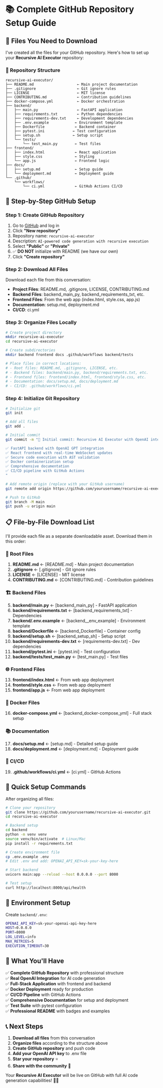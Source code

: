 # 📚 Complete GitHub Repository Setup Guide

## 🎯 Files You Need to Download

I've created all the files for your GitHub repository. Here's how to set up your **Recursive AI Executor** repository:

### 📁 Repository Structure
```
recursive-ai-executor/
├── README.md                    ← Main project documentation
├── .gitignore                   ← Git ignore rules  
├── LICENSE                      ← MIT license
├── CONTRIBUTING.md              ← Contribution guidelines
├── docker-compose.yml           ← Docker orchestration
├── backend/                     
│   ├── main.py                  ← FastAPI application
│   ├── requirements.txt         ← Python dependencies
│   ├── requirements-dev.txt     ← Development dependencies
│   ├── .env.example            ← Environment template
│   ├── Dockerfile              ← Backend container
│   ├── pytest.ini             ← Test configuration
│   ├── setup.sh               ← Setup script
│   └── tests/
│       └── test_main.py        ← Test files
├── frontend/
│   ├── index.html              ← React application
│   ├── style.css               ← Styling
│   └── app.js                  ← Frontend logic  
├── docs/
│   ├── setup.md                ← Setup guide
│   └── deployment.md           ← Deployment guide
└── .github/
    └── workflows/
        └── ci.yml              ← GitHub Actions CI/CD
```

## 🚀 Step-by-Step GitHub Setup

### Step 1: Create GitHub Repository
1. Go to [GitHub](https://github.com) and log in
2. Click **"New repository"**
3. Repository name: `recursive-ai-executor`
4. Description: `AI-powered code generation with recursive execution`
5. Select **"Public"** or **"Private"**
6. ✅ **DO NOT** initialize with README (we have our own)
7. Click **"Create repository"**

### Step 2: Download All Files
Download each file from this conversation:
- **Project Files**: README.md, .gitignore, LICENSE, CONTRIBUTING.md
- **Backend Files**: backend_main_py, backend_requirements_txt, etc.
- **Frontend Files**: From the web app (index.html, style.css, app.js)
- **Documentation**: setup.md, deployment.md
- **CI/CD**: ci.yml

### Step 3: Organize Files Locally
```bash
# Create project directory
mkdir recursive-ai-executor
cd recursive-ai-executor

# Create subdirectories
mkdir backend frontend docs .github/workflows backend/tests

# Place files in correct locations:
# - Root files: README.md, .gitignore, LICENSE, etc.
# - Backend files: backend/main.py, backend/requirements.txt, etc.
# - Frontend files: frontend/index.html, frontend/style.css, etc.
# - Documentation: docs/setup.md, docs/deployment.md
# - CI/CD: .github/workflows/ci.yml
```

### Step 4: Initialize Git Repository
```bash
# Initialize git
git init

# Add all files
git add .

# Initial commit
git commit -m "🚀 Initial commit: Recursive AI Executor with OpenAI integration

✅ FastAPI backend with OpenAI GPT integration
✅ React frontend with real-time WebSocket updates
✅ Secure code execution with AST validation
✅ Docker containerization setup
✅ Comprehensive documentation
✅ CI/CD pipeline with GitHub Actions
"

# Add remote origin (replace with your GitHub username)
git remote add origin https://github.com/yourusername/recursive-ai-executor.git

# Push to GitHub
git branch -M main
git push -u origin main
```

## 📋 File-by-File Download List

I'll provide each file as a separate downloadable asset. Download them in this order:

### 📄 Root Files
1. **README.md** ← [README.md] - Main project documentation
2. **.gitignore** ← [.gitignore] - Git ignore rules
3. **LICENSE** ← [LICENSE] - MIT license  
4. **CONTRIBUTING.md** ← [CONTRIBUTING.md] - Contribution guidelines

### 🏗️ Backend Files
5. **backend/main.py** ← [backend_main_py] - FastAPI application
6. **backend/requirements.txt** ← [backend_requirements_txt] - Dependencies
7. **backend/.env.example** ← [backend__env_example] - Environment template
8. **backend/Dockerfile** ← [backend_Dockerfile] - Container config
9. **backend/setup.sh** ← [backend_setup_sh] - Setup script
10. **backend/requirements-dev.txt** ← [requirements-dev.txt] - Dev dependencies
11. **backend/pytest.ini** ← [pytest.ini] - Test configuration
12. **backend/tests/test_main.py** ← [test_main.py] - Test files

### 🌐 Frontend Files
13. **frontend/index.html** ← From web app deployment
14. **frontend/style.css** ← From web app deployment  
15. **frontend/app.js** ← From web app deployment

### 🐳 Docker Files
16. **docker-compose.yml** ← [backend_docker-compose_yml] - Full stack setup

### 📚 Documentation
17. **docs/setup.md** ← [setup.md] - Detailed setup guide
18. **docs/deployment.md** ← [deployment.md] - Deployment guide

### 🔄 CI/CD
19. **.github/workflows/ci.yml** ← [ci.yml] - GitHub Actions

## 🎯 Quick Setup Commands

After organizing all files:

```bash
# Clone your repository
git clone https://github.com/yourusername/recursive-ai-executor.git
cd recursive-ai-executor

# Backend setup
cd backend
python -m venv venv
source venv/bin/activate  # Linux/Mac
pip install -r requirements.txt

# Create environment file
cp .env.example .env
# Edit .env and add: OPENAI_API_KEY=sk-your-key-here

# Start backend
uvicorn main:app --reload --host 0.0.0.0 --port 8000

# Test setup
curl http://localhost:8000/api/health
```

## 🔧 Environment Setup

Create `backend/.env`:
```bash
OPENAI_API_KEY=sk-your-openai-api-key-here
HOST=0.0.0.0
PORT=8000
LOG_LEVEL=info
MAX_RETRIES=5
EXECUTION_TIMEOUT=30
```

## 🎉 What You'll Have

✅ **Complete GitHub Repository** with professional structure  
✅ **Real OpenAI Integration** for AI code generation  
✅ **Full-Stack Application** with frontend and backend  
✅ **Docker Deployment** ready for production  
✅ **CI/CD Pipeline** with GitHub Actions  
✅ **Comprehensive Documentation** for setup and deployment  
✅ **Test Suite** with pytest configuration  
✅ **Professional README** with badges and examples  

## 📞 Next Steps

1. **Download all files** from this conversation
2. **Organize files** according to the structure above
3. **Create GitHub repository** and push code
4. **Add your OpenAI API key** to .env file
5. **Star your repository** ⭐ 
6. **Share with the community** 🚀

Your **Recursive AI Executor** will be live on GitHub with full AI code generation capabilities! 🤖✨
